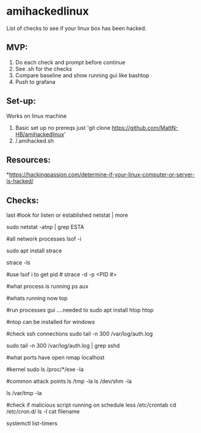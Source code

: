 # amihackedlinux
List of checks to see if your linux box has been hacked.

## MVP:

1. Do each check and prompt before continue
2. See .sh for the checks
3. Compare baseline and show running gui like bashtop
4. Push to grafana

## Set-up:
Works on linux machine
1. Basic set up no prereqs just 'git clone https://github.com/MattN-HB/amihackedlinux'
2. /.amihacked.sh

## Resources:
*https://hackingpassion.com/determine-if-your-linux-computer-or-server-is-hacked/
 

## Checks:

last 
#look for listen or established
netstat | more

sudo netstat -atnp | grep ESTA

#all network processes
lsof -i

sudo apt install strace

strace -ls

#use lsof i to get pid #
 strace -d -p <PID #>

#what process is running
ps aux

#whats running now
top

#run processes gui ....needed to sudo apt install htop
htop

#ntop can be installed for windows

#check ssh connections
sudo tail -n 300 /var/log/auth.log

sudo tail -n 300 /var/log/auth.log | grep sshd

#what ports have open 
nmap localhost

#kernel
sudo ls /proc/*/exe -la

#common attack points
ls /tmp -la
ls /dev/shm -la

ls /var/tmp -la

#check if malicious script running on schedule
less /etc/crontab
cd /etc/cron.d/
ls -l
cat filename

systemctl list-timers 
